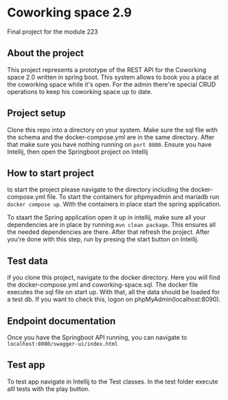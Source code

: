 # Coworking space 2.9
Final project for the module 223

## About the project
This project represents a prototype of the REST API for the Coworking space 2.0 written in spring boot. This system allows to book you a place at the coworking space while it's open. For the admin there're special CRUD operations to keep his coworking space up to date.

## Project setup

Clone this repo into a directory on your system. Make sure the sql file with the schema and the docker-compose.yml are in the same directory. After that make sure you have nothing running on ```port 8080```. Ensure you have Intellij, then open the Springboot project on Intellij

## How to start project

to start the project please navigate to the directory including the docker-compose.yml file. To start the containers for phpmyadmin and mariadb run ```docker compose up```. With the containers in place start the spring application.

To staart the Spring application open it up in intellij, make sure all your dependencies are in place by running ```mvn clean package```. This ensures all the needed dependencies are there. After that refresh the project. After you're done with this step, run by presing the start button on Intellij.

## Test data

if you clone this project, navigate to the docker directory. Here you will find the docker-compose.yml and coworking-space.sql. The docker file executes the sql file on start up. With that, all the data should be loaded for a test db. If you want to check this, logon on phpMyAdmin(localhost:8090).

## Endpoint documentation

Once you have the Springboot API running, you can navigate to ```localhost:8080/swagger-ui/index.html```

## Test app

To test app navigate in Intellij to the Test classes. In the test folder execute alll tests with the play button.
